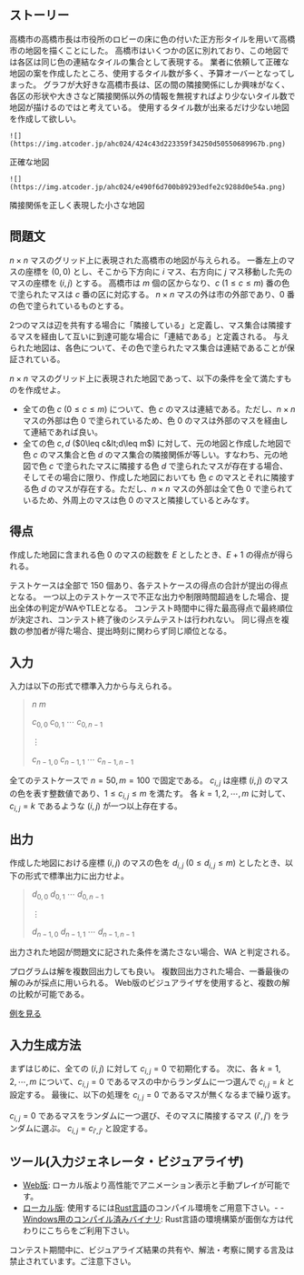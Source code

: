## ストーリー

高橋市の高橋市長は市役所のロビーの床に色の付いた正方形タイルを用いて高橋市の地図を描くことにした。
高橋市はいくつかの区に別れており、この地図では各区は同じ色の連結なタイルの集合として表現する。
業者に依頼して正確な地図の案を作成したところ、使用するタイル数が多く、予算オーバーとなってしまった。
グラフが大好きな高橋市長は、区の間の隣接関係にしか興味がなく、各区の形状や大きさなど隣接関係以外の情報を無視すればより少ないタイル数で地図が描けるのではと考えている。
使用するタイル数が出来るだけ少ない地図を作成して欲しい。

  
    ![](https://img.atcoder.jp/ahc024/424c43d223359f34250d50550689967b.png)
    

正確な地図

  
  
    ![](https://img.atcoder.jp/ahc024/e490f6d700b89293edfe2c9288d0e54a.png)
    

隣接関係を正しく表現した小さな地図

  

## 問題文

$n\times n$ マスのグリッド上に表現された高橋市の地図が与えられる。
一番左上のマスの座標を $(0,0)$ とし、そこから下方向に $i$ マス、右方向に $j$ マス移動した先のマスの座標を $(i,j)$ とする。
高橋市は $m$ 個の区からなり、$c$ ($1\leq c\leq m$) 番の色で塗られたマスは $c$ 番の区に対応する。
$n\times n$ マスの外は市の外部であり、$0$ 番の色で塗られているものとする。

2つのマスは辺を共有する場合に「隣接している」と定義し、マス集合は隣接するマスを経由して互いに到達可能な場合に「連結である」と定義される。
与えられた地図は、各色について、その色で塗られたマス集合は連結であることが保証されている。

$n\times n$ マスのグリッド上に表現された地図であって、以下の条件を全て満たすものを作成せよ。

- 全ての色 $c$ ($0\leq c\leq m$) について、色 $c$ のマスは連結である。ただし、$n\times n$ マスの外部は色 $0$ で塗られているため、色 $0$ のマスは外部のマスを経由して連結であれば良い。
- 全ての色 $c,d$ ($0\leq c&lt;d\leq m$) に対して、元の地図と作成した地図で色 $c$ のマス集合と色 $d$ のマス集合の隣接関係が等しい。すなわち、元の地図で色 $c$ で塗られたマスに隣接する色 $d$ で塗られたマスが存在する場合、そしてその場合に限り、作成した地図においても 色 $c$ のマスとそれに隣接する色 $d$ のマスが存在する。ただし、$n\times n$ マスの外部は全て色 $0$ で塗られているため、外周上のマスは色 $0$ のマスと隣接しているとみなす。

## 得点

作成した地図に含まれる色 $0$ のマスの総数を $E$ としたとき、$E+1$ の得点が得られる。

テストケースは全部で 150 個あり、各テストケースの得点の合計が提出の得点となる。
一つ以上のテストケースで不正な出力や制限時間超過をした場合、提出全体の判定がWAやTLEとなる。
コンテスト時間中に得た最高得点で最終順位が決定され、コンテスト終了後のシステムテストは行われない。 同じ得点を複数の参加者が得た場合、提出時刻に関わらず同じ順位となる。

## 入力

入力は以下の形式で標準入力から与えられる。

> $n$ $m$
> 
> $c_{0,0}$ $c_{0,1}$ $\cdots$ $c_{0,n-1}$
> 
> $\vdots$
> 
> $c_{n-1,0}$ $c_{n-1,1}$ $\cdots$ $c_{n-1,n-1}$

全てのテストケースで $n = 50, m = 100$ で固定である。
$c_{i,j}$ は座標 $(i,j)$ のマスの色を表す整数値であり、$1\leq c_{i,j}\leq m$ を満たす。
各 $k=1,2,\cdots,m$ に対して、$c_{i,j}=k$ であるような $(i,j)$ が一つ以上存在する。

## 出力

作成した地図における座標 $(i,j)$ のマスの色を $d_{i,j}$ ($0\leq d_{i,j}\leq m$) としたとき、以下の形式で標準出力に出力せよ。

> $d_{0,0}$ $d_{0,1}$ $\cdots$ $d_{0,n-1}$
> 
> $\vdots$
> 
> $d_{n-1,0}$ $d_{n-1,1}$ $\cdots$ $d_{n-1,n-1}$

出力された地図が問題文に記された条件を満たさない場合、WA と判定される。

プログラムは解を複数回出力しても良い。
複数回出力された場合、一番最後の解のみが採点に用いられる。
Web版のビジュアライザを使用すると、複数の解の比較が可能である。

[例を見る](https://img.atcoder.jp/ahc024/AU5KcDyn.html?lang=ja&amp;seed=0&amp;output=sample)

## 入力生成方法

まずはじめに、全ての $(i,j)$ に対して $c_{i,j}=0$ で初期化する。
次に、各 $k=1,2,\cdots,m$ について、$c_{i,j}=0$ であるマスの中からランダムに一つ選んで $c_{i,j}=k$ と設定する。
最後に、以下の処理を $c_{i,j}=0$ であるマスが無くなるまで繰り返す。

$c_{i,j}=0$ であるマスをランダムに一つ選び、そのマスに隣接するマス $(i',j')$ をランダムに選ぶ。
$c_{i,j}=c_{i',j'}$ と設定する。

## ツール(入力ジェネレータ・ビジュアライザ)

- [Web版](https://img.atcoder.jp/ahc024/AU5KcDyn.html?lang=ja): ローカル版より高性能でアニメーション表示と手動プレイが可能です。
- [ローカル版](https://img.atcoder.jp/ahc024/AU5KcDyn.zip): 使用するには[Rust言語](https://www.rust-lang.org/ja)のコンパイル環境をご用意下さい。-   - [Windows用のコンパイル済みバイナリ](https://img.atcoder.jp/ahc024/AU5KcDyn_windows.zip): Rust言語の環境構築が面倒な方は代わりにこちらをご利用下さい。

コンテスト期間中に、ビジュアライズ結果の共有や、解法・考察に関する言及は禁止されています。ご注意下さい。